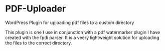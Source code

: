 # PDF-Uploader
WordPress Plugin for uploading pdf files to a custom directory

This plugin is one I use in conjunction with a pdf watermarker plugin I have created with the fpdi parser. It is a veery lightweight solution for uploading the files to the correct directory.
